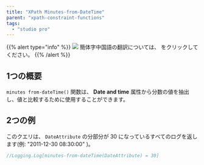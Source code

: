 ```yaml
---
title: "XPath Minutes-from-DateTime"
parent: "xpath-constraint-functions"
tags:
  - "studio pro"
---
```


{{% alert type="info" %}}
<img src="attachments/chinese-translation/china.png" style="display: inline-block; margin: 0" /> 簡体字中国語の翻訳については、 [<unk> <unk> <unk>](https://cdn.mendix.tencent-cloud.com/documentation/refguide8/xpath-minutes-from-datetime.pdf) をクリックしてください。
{{% /alert %}}

## 1つの概要

`minutes from-dateTime()` 関数は、 **Date and time** 属性から分数の値を抽出し、値と比較するために使用することができます。

## 2つの例

このクエリは、 `DateAttribute` の分部分が 30 になっているすべてのログを返します(例: "2011-12-30 08:30:00" )。

```java
//Logging.Log[minutes-from-dateTime(DateAttribute) = 30]
```
